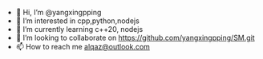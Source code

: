- 👋 Hi, I’m @yangxingpping
- 👀 I’m interested in cpp,python,nodejs
- 🌱 I’m currently learning c++20, nodejs
- 💞️ I’m looking to collaborate on https://github.com/yangxingpping/SM.git
- 📫 How to reach me alqaz@outlook.com

<!---
yangxingpping/yangxingpping is a ✨ special ✨ repository because its `README.md` (this file) appears on your GitHub profile.
You can click the Preview link to take a look at your changes.
--->
